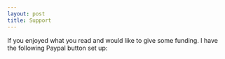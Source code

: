 ```yaml
---
layout: post
title: Support  
---
```


If you enjoyed what you read and would like to give some funding. 
I have the following Paypal button set up:

